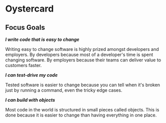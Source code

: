 # Oystercard

## Focus Goals

***I write code that is easy to change***

Writing easy to change software is highly prized amongst developers and employers. By developers because most of a developer's time is spent changing software. By employers because their teams can deliver value to customers faster.

***I can test-drive my code***

Tested software is easier to change because you can tell when it's broken just by running a command, even the tricky edge cases.

***I can build with objects***

Most code in the world is structured in small pieces called objects. This is done because it is easier to change than having everything in one place.
